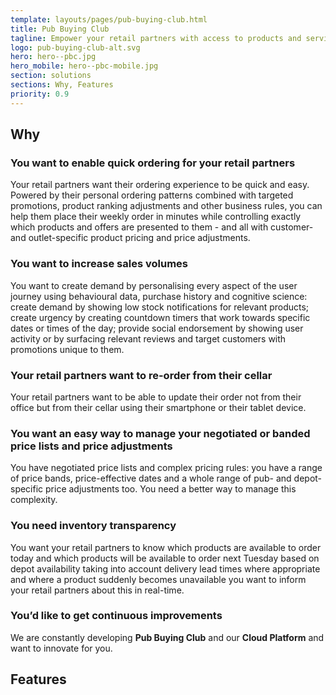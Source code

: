 ```yaml
---
template: layouts/pages/pub-buying-club.html
title: Pub Buying Club
tagline: Empower your retail partners with access to products and services
logo: pub-buying-club-alt.svg
hero: hero--pbc.jpg
hero_mobile: hero--pbc-mobile.jpg
section: solutions
sections: Why, Features
priority: 0.9
---
```


## Why

### You want to enable quick ordering for your retail partners

Your retail partners want their ordering experience to be quick and easy. Powered by their personal ordering patterns combined with targeted promotions, product ranking adjustments and other business rules, you can help them place their weekly order in minutes while controlling exactly which products and offers are presented to them - and all  with customer- and outlet-specific product pricing and price adjustments.

### You want to increase sales volumes

You want to create demand by personalising every aspect of the user journey using behavioural data, purchase history and cognitive science: create demand by showing low stock notifications for relevant products; create urgency by creating countdown timers that work towards specific dates or times of the day; provide social endorsement by showing user activity or by surfacing relevant reviews and target customers with promotions unique to them.

### Your retail partners want to re-order from their cellar

Your retail partners want to be able to update their order not from their office but from their cellar using their smartphone or their tablet device.

### You want an easy way to manage your negotiated or banded price lists and price adjustments

You have negotiated price lists and complex pricing rules: you have a range of price bands, price-effective dates and a whole range of pub- and depot-specific price adjustments too. You need a better way to manage this complexity.

### You need inventory transparency

You want your retail partners to know which products are available to order today and which products will be available to order next Tuesday based on depot availability taking into account delivery lead times where appropriate and where a product suddenly becomes unavailable you want to inform your retail partners about this in real-time.

### You’d like to get continuous improvements

We are constantly developing **Pub Buying Club** and our **Cloud Platform** and want to innovate for you.

## Features
